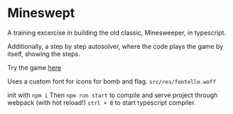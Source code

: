 # Mineswept

A training excercise in building the old classic, Minesweeper, in typescript.

Additionally, a step by step autosolver, where the code plays the game by itself, showing the steps.

Try the game [here](/built/index.html)

Uses a custom font for icons for bomb and flag. `src/res/fontello.woff`

init with `npm i`
Then `npm run start` to compile and serve project through webpack (with hot reload!)
`ctrl + B` to start typescript compiler.
